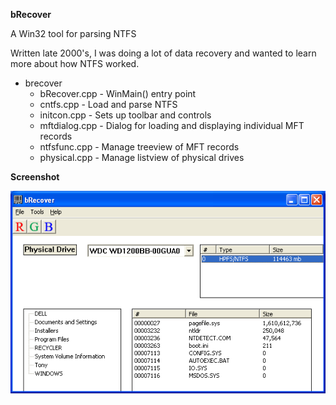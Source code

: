 **bRecover**

A Win32 tool for parsing NTFS

Written late 2000's, I was doing a lot of data recovery and wanted to learn more about how NTFS worked. 

* brecover
    * bRecover.cpp - WinMain() entry point
    * cntfs.cpp - Load and parse NTFS
    * initcon.cpp - Sets up toolbar and controls
    * mftdialog.cpp - Dialog for loading and displaying individual MFT records
    * ntfsfunc.cpp - Manage treeview of MFT records
    * physical.cpp - Manage listview of physical drives

**Screenshot**
    
![brecover screenshot](brecover.png)

